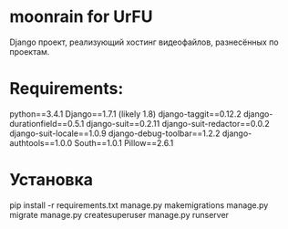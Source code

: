 moonrain for UrFU
=================


Django проект, реализующий хостинг видеофайлов, разнесённых по проектам.


Requirements:
=============

python==3.4.1
Django==1.7.1 (likely 1.8)
django-taggit==0.12.2
django-durationfield==0.5.1
django-suit==0.2.11
django-suit-redactor==0.0.2
django-suit-locale==1.0.9
django-debug-toolbar==1.2.2
django-authtools==1.0.0
South==1.0.1
Pillow==2.6.1

Установка
=========

pip install -r requirements.txt
manage.py makemigrations
manage.py migrate
manage.py createsuperuser
manage.py runserver

